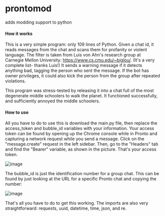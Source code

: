 # prontomod
adds modding support to python

#### How it works
This is a very simple program: only 109 lines of Python. Given a chat id, it reads messages from the chat and scans them for profanity or violent language. The filter is taken from Luis von Ahn's research group at Carnegie Mellon University: https://www.cs.cmu.edu/~biglou/. (It's a very complete list- thanks Luis!) It sends a warning message if it detects anything bad, tagging the person who sent the message. If the bot has owner privileges, it could also kick the person from the group after repeated violations. 

This program was stress-tested by releasing it into a chat full of the most degenerate middle schoolers to walk the planet. It functioned successfully, and sufficiently annoyed the middle schoolers. 


#### How to use
All you have to do to use this is download the main.py file, then replace the access_token and bubble_id variables with your information. Your access token can be found by opening up the Chrome console while in Pronto and capturing a network request while you send a message. Click on the "message.create" request in the left sidebar. Then, go to the "Headers" tab and find the "Bearer" variable, as shown in the picture. That's your access token.

![image](https://github.com/user-attachments/assets/b74d50cb-97c6-442e-9fb2-a27369cf0b66)


The bubble_id is just the identification number for a group chat. This can be found by just looking at the URL for a specific Pronto chat and copying the number:

![image](https://github.com/user-attachments/assets/4c896671-a97d-498a-ac12-bd5c7f6310a9)

That's all you have to do to get this working. The imports are also very straightforward: requests, uuid, datetime, time, json, and re. 

